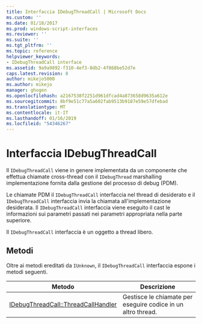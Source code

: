 ```yaml
---
title: Interfaccia IDebugThreadCall | Microsoft Docs
ms.custom: ''
ms.date: 01/18/2017
ms.prod: windows-script-interfaces
ms.reviewer: ''
ms.suite: ''
ms.tgt_pltfrm: ''
ms.topic: reference
helpviewer_keywords:
- IDebugThreadCall interface
ms.assetid: 9a9a9892-f310-4ef3-8db2-4f868be52d7e
caps.latest.revision: 8
author: mikejo5000
ms.author: mikejo
manager: ghogen
ms.openlocfilehash: a2167538f2251d961dfcad4a873658d9635a612e
ms.sourcegitcommit: 8bf9e51c77a5a602fab9513b9187e59e57dfebad
ms.translationtype: MT
ms.contentlocale: it-IT
ms.lasthandoff: 01/16/2019
ms.locfileid: "54346267"
---
```

# <a name="idebugthreadcall-interface"></a>Interfaccia IDebugThreadCall
Il `IDebugThreadCall` viene in genere implementata da un componente che effettua chiamate cross-thread con il `IDebugThread` marshalling implementazione fornita dalla gestione del processo di debug (PDM).  
  
 Le chiamate PDM il `IDebugThreadCall` interfaccia nel thread di desiderato e il `IDebugThreadCall` interfaccia invia la chiamata all'implementazione desiderata. Il `IDebugThreadCall` interfaccia viene eseguito il cast le informazioni sui parametri passati nei parametri appropriata nella parte superiore.  
  
 Il `IDebugThreadCall` interfaccia è un oggetto a thread libero.  
  
## <a name="methods"></a>Metodi  
 Oltre ai metodi ereditati da `IUnknown`, il `IDebugThreadCall` interfaccia espone i metodi seguenti.  
  
|Metodo|Descrizione|  
|------------|-----------------|  
|[IDebugThreadCall::ThreadCallHandler](../../winscript/reference/idebugthreadcall-threadcallhandler.md)|Gestisce le chiamate per eseguire codice in un altro thread.|